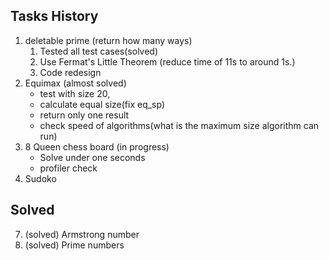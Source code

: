 ## Tasks History

1. deletable prime (return how many ways)
    1. Tested all test cases(solved)
    2. Use Fermat's Little Theorem (reduce time of 11s to around 1s.)
    3. Code redesign 
3. Equimax (almost solved)
    * test with size 20, 
    * calculate equal size(fix eq_sp)
    * return only one result
    * check speed of algorithms(what is the maximum size algorithm can run)
5. 8 Queen chess board (in progress)
    * Solve under one seconds
    * profiler check
4. Sudoko 








## Solved
7. (solved) Armstrong number 
8. (solved) Prime numbers 


